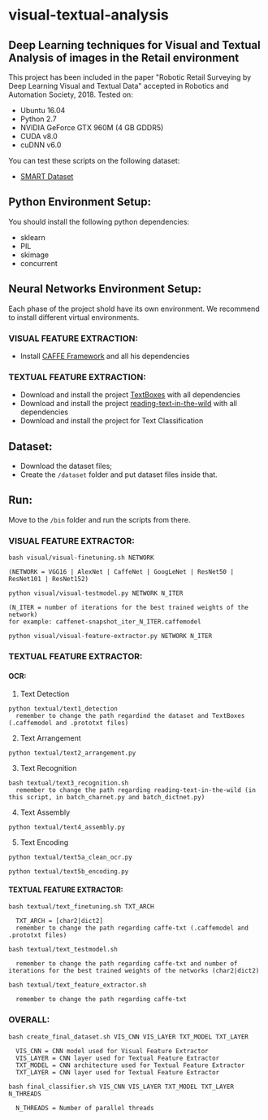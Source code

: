 # visual-textual-analysis
## Deep Learning techniques for Visual and Textual Analysis of images in the Retail environment

This project has been included in the paper "Robotic Retail Surveying by Deep Learning Visual and
Textual Data" accepted in Robotics and Automation Society, 2018. Tested on:

- Ubuntu 16.04
- Python 2.7
- NVIDIA GeForce GTX 960M (4 GB GDDR5)
- CUDA v8.0
- cuDNN v6.0

You can test these scripts on the following dataset:
- [SMART Dataset](http://vrai.dii.univpm.it/content/smart-dataset)

## Python Environment Setup:
You should install the following python dependencies:
- sklearn 
- PIL 
- skimage 
- concurrent

## Neural Networks Environment Setup:
Each phase of the project shold have its own environment. We recommend to install different virtual environments.
  
  ### VISUAL FEATURE EXTRACTION:
  - Install [CAFFE Framework](https://github.com/BVLC/caffe) and all his dependencies
  
  ### TEXTUAL FEATURE EXTRACTION:
  - Download and install the project [TextBoxes](https://github.com/mathDR/reading-text-in-the-wild) with all dependencies
  - Download and install the project [reading-text-in-the-wild](https://github.com/mathDR/reading-text-in-the-wild) with all dependencies
  - Download and install the project for Text Classification

## Dataset:
- Download the dataset files;
- Create the `/dataset` folder  and put dataset files inside that.

## Run:
Move to the `/bin` folder and run the scripts from there.
### VISUAL FEATURE EXTRACTOR:

```
bash visual/visual-finetuning.sh NETWORK 

(NETWORK = VGG16 | AlexNet | CaffeNet | GoogLeNet | ResNet50 | ResNet101 | ResNet152)
```
```
python visual/visual-testmodel.py NETWORK N_ITER

(N_ITER = number of iterations for the best trained weights of the network)   
for example: caffenet-snapshot_iter_N_ITER.caffemodel
```
```
python visual/visual-feature-extractor.py NETWORK N_ITER
```

### TEXTUAL FEATURE EXTRACTOR:
#### OCR:
  1) Text Detection
  ```
  python textual/text1_detection
    remember to change the path regardind the dataset and TextBoxes (.caffemodel and .prototxt files)
  ```
  2) Text Arrangement
  ```
  python textual/text2_arrangement.py
  ```
  3) Text Recognition
  ```
  bash textual/text3_recognition.sh 
    remember to change the path regarding reading-text-in-the-wild (in this script, in batch_charnet.py and batch_dictnet.py)
  ```
  4) Text Assembly
  ```
  python textual/text4_assembly.py
  ```
  5) Text Encoding
  ```
  python textual/text5a_clean_ocr.py
  ```
  ```
  python textual/text5b_encoding.py
  ```
#### TEXTUAL FEATURE EXTRACTOR:
```
bash textual/text_finetuning.sh TXT_ARCH

  TXT_ARCH = [char2|dict2] 
  remember to change the path regarding caffe-txt (.caffemodel and .prototxt files)
```
```
bash textual/text_testmodel.sh

  remember to change the path regarding caffe-txt and number of iterations for the best trained weights of the networks (char2|dict2)
```
```
bash textual/text_feature_extractor.sh

  remember to change the path regarding caffe-txt
```

### OVERALL:
```
bash create_final_dataset.sh VIS_CNN VIS_LAYER TXT_MODEL TXT_LAYER

  VIS_CNN = CNN model used for Visual Feature Extractor
  VIS_LAYER = CNN layer used for Textual Feature Extractor
  TXT_MODEL = CNN architecture used for Textual Feature Extractor
  TXT_LAYER = CNN layer used for Textual Feature Extractor
```
```
bash final_classifier.sh VIS_CNN VIS_LAYER TXT_MODEL TXT_LAYER N_THREADS

  N_THREADS = Number of parallel threads 
```    


